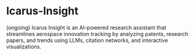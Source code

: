 # Icarus-Insight
(ongoing) Icarus Insight is an AI-powered research assistant that streamlines aerospace innovation tracking by analyzing patents, research papers, and trends using LLMs, citation networks, and interactive visualizations.
